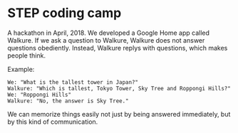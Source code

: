 # STEP coding camp
A hackathon in April, 2018.
We developed a Google Home app called Walkure.
If we ask a question to Walkure, Walkure does not answer questions obediently.
Instead, Walkure replys with questions, which makes people think.

Example:
```
We: "What is the tallest tower in Japan?"
Walkure: "Which is tallest, Tokyo Tower, Sky Tree and Roppongi Hills?"
We: "Roppongi Hills"
Walkure: "No, the answer is Sky Tree."
```

We can memorize things easily not just by being answered immediately, but by this kind of communication.
